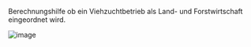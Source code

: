 Berechnungshilfe ob ein Viehzuchtbetrieb als Land- und Forstwirtschaft eingeordnet wird.

![image](https://github.com/Terrakx/vieheinheiten/assets/28263145/0fde3471-7197-491c-974a-4d71c7052fbe)
